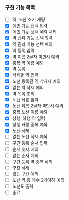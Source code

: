 ### 구현 기능 목록

- [ ] 역, 노선 초기 세팅
- [x] 메인 기능 선택 입력
- [x] 메인 기능 선택 예외 처리
- [x] 역 관리 기능 선택 입력
- [x] 역 관리 기능 선택 예외
- [x] 역 등록 입력
- [x] 역 이름 2글자 미만시 예외
- [x] 중복 역 이름 예외
- [x] 역 등록
- [x] 삭제할 역 입력
- [x] 노선 등록된 역 삭제시 예외
- [x] 없는 역 삭제 에외
- [x] 역 목록 조회
- [x] 노선 이름 입력
- [x] 노선 이름 2글자 미만시 예외
- [x] 중복 노선 이름 예외
- [x] 상행, 하행 역 입력
- [x] 상행 하행 중복 예외
- [x] 노선 삭제
- [ ] 없는 노선 삭제 예외
- [ ] 구간 등록 순서 입력
- [ ] 순서 숫자 에외
- [ ] 없는 순서 예외
- [ ] 구간 등록 역 중복 예외
- [ ] 구간 삭제
- [ ] 없는 구간 예외
- [ ] 노선 역 총 개수 2개이하 예외
- [ ] 노선도 출력
- [ ] 종료